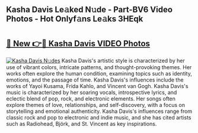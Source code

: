 ## Kasha Davis Le𝚊ked N𝚞de - Part-BV6 Video Photos - Hot Onlyf𝚊ns Le𝚊ks 3HEqk

# <h2><a href="http://ac45475.deff.icu/?id=Kasha+Davis">🔗 New 👉🔴 Kasha Davis VIDEO Photos</a></h2>

[![Kasha Davis N𝚞des](https://i.imgur.com/rIISA9y.gif)](http://ac45475.deff.icu/?id=Kasha+Davis)
Kasha Davis's artistic style is characterized by her use of vibrant colors, intricate patterns, and thought-provoking themes. Her works often explore the human condition, examining topics such as identity, emotions, and the passage of time. Kasha Davis's influences include the works of Yayoi Kusama, Frida Kahlo, and Vincent van Gogh. Kasha Davis's music is characterized by her soaring vocals, introspective lyrics, and eclectic blend of pop, rock, and electronic elements. Her songs often explore themes of love, relationships, and self-discovery, with a focus on storytelling and emotional authenticity. Kasha Davis's influences range from classic rock and pop to electronic and indie music, and she has cited artists such as Radiohead, Björk, and St. Vincent as key inspirations.
